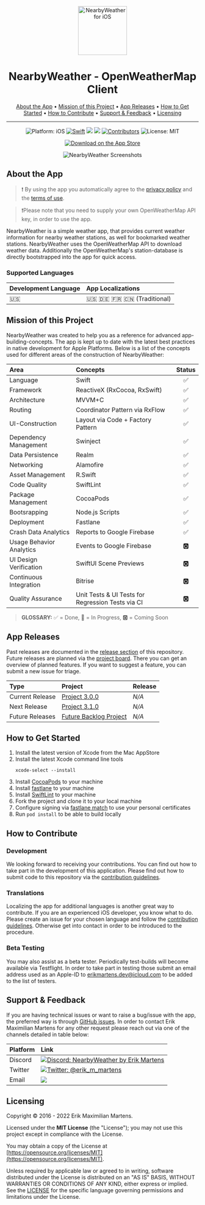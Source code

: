 <p align="center">
<img src="Resources/app_icon.png" alt="NearbyWeather for iOS" height="128" width="128">
</p>

<h1 align="center">NearbyWeather - OpenWeatherMap Client</h1>

<p align="center">
  <a href="#about-the-app">About the App</a> •
  <a href="#mission-of-this-project">Mission of this Project</a> •
  <a href="#app-releases">App Releases</a> •
  <a href="#how-to-get-started">How to Get Started</a> •
  <a href="#how-to-contribute">How to Contribute</a> •
  <a href="#support--feedback">Support & Feedback</a> •
  <a href="#licensing">Licensing</a>
</p>

---

<p align="center">
  <img src="https://img.shields.io/badge/Platform-iOS%2015.0+-lightgrey.svg" alt="Platform: iOS">
<a href="https://developer.apple.com/swift/"><img src="https://img.shields.io/badge/Swift-5.6-orange.svg?style=flat" alt="Swift"/></a>
<a href="https://github.com/erikmartens/NearbyWeather/commits/develop" title="Latest Commit"><img src="https://img.shields.io/github/last-commit/erikmartens/NearbyWeather?style=flat"></a>
<a href="https://github.com/erikmartens/NearbyWeather/issues" title="Open Issues"><img src="https://img.shields.io/github/issues/erikmartens/NearbyWeather?style=flat"></a>
<a href="https://github.com/erikmartens/NearbyWeather/graphs/contributors"><img src="https://img.shields.io/github/contributors/erikmartens/NearbyWeather.svg?style=flat" alt="Contributors"></a>
<img src="https://img.shields.io/github/license/erikmartens/NearbyWeather.svg?style=flat" alt="License: MIT">
</p>
<p align="center">
<a href="https://itunes.apple.com/app/nearbyweather/id1227313069"><img src="Resources/app_store_badge.svg" alt="Download on the App Store"/></a>
</p>

<p align="center">
<img src="Resources/screenshots.PNG" alt="NearbyWeather Screenshots">
</p>

## About the App

> ❗️ By using the app you automatically agree to the [privacy policy](PRIVACYPOLICY.md) and the [terms of use](TERMSOFUSE.md).

> ❗️Please note that you need to supply your own OpenWeatherMap API key, in order to use the app.

NearbyWeather is a simple weather app, that provides current weather information for nearby weather stations, as well for bookmarked weather stations. NearbyWeather uses the OpenWeatherMap API to download weather data. Additionally the OpenWeatherMap's station-database is directly bootstrapped into the app for quick access.

### Supported Languages

| Development Language | App Localizations |
|:--|:--|
| 🇺🇸 | 🇺🇸 🇩🇪 🇫🇷 🇨🇳 (Traditional) |

## Mission of this Project

NearbyWeather was created to help you as a reference for advanced app-building-concepts. The app is kept up to date with the latest best practices in native development for Apple Platforms. Below is a list of the concepts used for different areas of the construction of NearbyWeather:

| Area | Concepts | Status |
|:--|:--|:-:|
| Language | Swift | ✅ |
| Framework | ReactiveX (RxCocoa, RxSwift) | ✅ |
| Architecture | MVVM+C | ✅ |
| Routing | Coordinator Pattern via RxFlow | ✅ |
| UI-Construction | Layout via Code + Factory Pattern | ✅ |
| Dependency Management| Swinject | ✅ |
| Data Persistence | Realm | ✅ |
| Networking | Alamofire | ✅ |
| Asset Management | R.Swift | ✅ |
| Code Quality | SwiftLint | ✅ |
| Package Management | CocoaPods | ✅ |
| Bootsrapping | Node.js Scripts | ✅ |
| Deployment | Fastlane | ✅ |
| Crash Data Analytics | Reports to Google Firebase | ✅ |
| Usage Behavior Analytics | Events to Google Firebase | 🅾️ |
| UI Design Verification | SwiftUI Scene Previews | 🅾️ |
| Continuous Integration | Bitrise | 🅾️ |
| Quality Assurance | Unit Tests & UI Tests for Regression Tests via CI | 🅾️ |

> __GLOSSARY:__ ✅ = Done, 🔄 = In Progress, 🅾️ = Coming Soon

## App Releases

Past releases are documented in the [release section](https://github.com/erikmartens/NearbyWeather/releases) of this repository. Future releases are planned via the [project board](https://github.com/erikmartens/NearbyWeather/projects). There you can get an overview of planned features. If you want to suggest a feature, you can submit a new issue for triage.

| Type | Project | Release |
|:--|:--|:--|
| Current Release | [Project 3.0.0](https://github.com/erikmartens/NearbyWeather/releases/tag/v2.3.0) | _N/A_ |
| Next Release | [Project 3.1.0](https://github.com/erikmartens/NearbyWeather/projects/8) | _N/A_ |
| Future Releases | [Future Backlog Project](https://github.com/erikmartens/NearbyWeather/projects) | _N/A_ |

## How to Get Started

1. Install the latest version of Xcode from the Mac AppStore
2. Install the latest Xcode command line tools
    ```
    xcode-select --install
    ```
3. Install [CocoaPods](https://cocoapods.org) to your machine
4. Install [fastlane](https://docs.fastlane.tools/getting-started/ios/setup/) to your machine
5. Install [SwiftLint](https://github.com/realm/SwiftLint/#installation) to your machine
6. Fork the project and clone it to your local machine
7. Configure signing via [fastlane match](https://docs.fastlane.tools/actions/match/) to use your personal certificates
7. Run `pod install` to be able to build locally

## How to Contribute

### Development

We looking forward to receiving your contributions. You can find out how to take part in the development of this application. Please find out how to submit code to this repository via the [contribution guidelines](CONTRIBUTING.md).

### Translations

Localizing the app for additional languages is another great way to contribute. If you are an experienced iOS developer, you know what to do. Please create an issue for your chosen language and follow the [contribution guidelines](CONTRIBUTING.md). Otherwise get into contact in order to be introduced to the procedure.

### Beta Testing

You may also assist as a beta tester. Periodically test-builds will become available via Testflight. In order to take part in testing those submit an email address used as an Apple-ID to [erikmartens.dev@icloud.com](mailto:erikmartens.dev@icloud.com) to be added to the list of testers.

## Support & Feedback

If you are having technical issues or want to raise a bug/issue with the app, the preferred way is through [GitHub issues](https://github.com/erikmartens/NearbyWeather/issues). In order to contact Erik Maximilian Martens for any other request please reach out via one of the channels detailed in table below:

| Platform | Link |
|:--|:--|
| Discord | <a href="https://discord.gg/fxPgKzC"><img src="https://img.shields.io/discord/717413902689894411.svg?style=shield" alt="Discord: NearbyWeather by Erik Martens"/></a> |
| Twitter | <a href="https://twitter.com/erik_m_martens"><img src="https://img.shields.io/badge/Twitter-@erik_m_martens-blue.svg" alt="Twitter: @erik_m_martens"/></a> |
| Email | <a href="mailto:erikmartens.dev@gicloud.com" title="erikmartens.dev@icloud.com"><img src="https://img.shields.io/badge/email-erikmartens.dev@icloud.com-green?logo=mail&style=flat&logoColor=white"></a> |

## Licensing

Copyright © 2016 - 2022 Erik Maximilian Martens.

Licensed under the **MIT License** (the "License"); you may not use this project except in compliance with the License.

You may obtain a copy of the License at [https://opensource.org/licenses/MIT](https://opensource.org/licenses/MIT).

Unless required by applicable law or agreed to in writing, software distributed under the License is distributed on an "AS IS" BASIS, WITHOUT WARRANTIES OR CONDITIONS OF ANY KIND, either express or implied. See the [LICENSE](./LICENSE) for the specific language governing permissions and limitations under the License.
